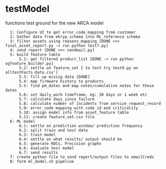 # testModel
functions test ground for the new ARCA model 

      1: Configure UI to get error_code_mapping from customer
      2: Gather data from ekryp_schema into ML_reference schema
      3: filter assets using reasons_mapping [DONE >>> final_asset_report.py -> run python test7.py]
      4: send report [DONE >>> sendmail.py]
      5: build feature table
          5.1: get filtered product_list [DONE -> run python ogfeature_builder.py]
          5.2: settle on feature_set [ to test try test9.py on alltestFacts-Data.csv']
          5.3: fill up missig data [DONE]
          5.4: map firmware history to products
          5.5: find pm_dates and map notes/cumulative notes for those dates
          5.6: set daily_work timeframe, eg: 30 days or 1 week etc
          5.7: calculate days_since_failure
          5.8: calculate number of incidents from service_request_record
          5.9: error_code mapping with code_id and criticality
          5.10: assign model info from asset_feature table
          5.11: create feature_set.csv file
      6: ML model
          6.1: settle on prediction window/ prediction frequency
          6.2: split train and test data
          6.3: train model
          6.4: settle on what results/ output should be
          6.5: generate ROCs, Precision graphs
          6.6: evaluate test model
          6.7: send results
      7: create python file to send report/output files to emailCreds
      8: form ml_model.sh pipeline
